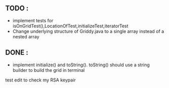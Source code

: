 ## TODO :
* implement tests for isOnGridTest(),LocationOfTest,initializeTest,iteratorTest
* Change underlying structure of Griddy.java to a single array instead of a nested array
## DONE :
* implement initialize() and toString(). toString() should use a string builder to build the grid in terminal

test edit to check my RSA keypair